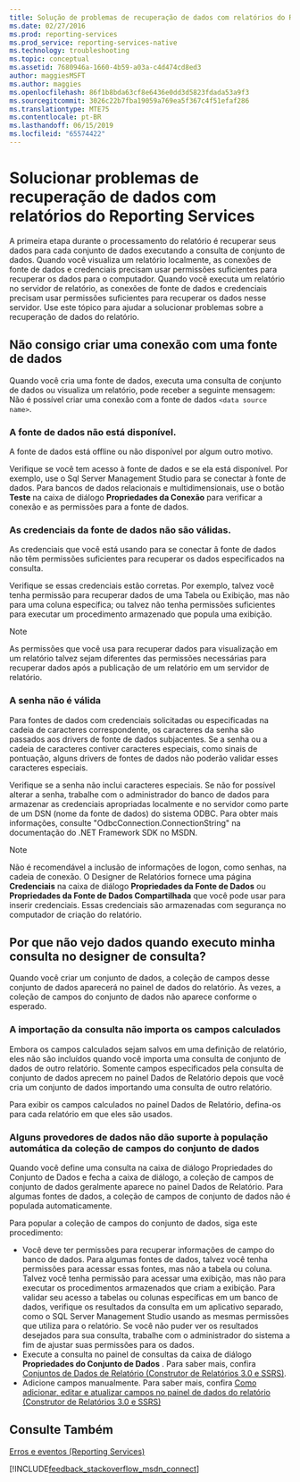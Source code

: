 ```yaml
---
title: Solução de problemas de recuperação de dados com relatórios do Reporting Services | Microsoft Docs
ms.date: 02/27/2016
ms.prod: reporting-services
ms.prod_service: reporting-services-native
ms.technology: troubleshooting
ms.topic: conceptual
ms.assetid: 7680946a-1660-4b59-a03a-c4d474cd8ed3
author: maggiesMSFT
ms.author: maggies
ms.openlocfilehash: 86f1b8bda63cf8e6436e0dd3d5823fdada53a9f3
ms.sourcegitcommit: 3026c22b7fba19059a769ea5f367c4f51efaf286
ms.translationtype: MTE75
ms.contentlocale: pt-BR
ms.lasthandoff: 06/15/2019
ms.locfileid: "65574422"
---
```

# <a name="troubleshoot-data-retrieval-issues-with-reporting-services-reports"></a>Solucionar problemas de recuperação de dados com relatórios do Reporting Services
A primeira etapa durante o processamento do relatório é recuperar seus dados para cada conjunto de dados executando a consulta de conjunto de dados. Quando você visualiza um relatório localmente, as conexões de fonte de dados e credenciais precisam usar permissões suficientes para recuperar os dados para o computador. Quando você executa um relatório no servidor de relatório, as conexões de fonte de dados e credenciais precisam usar permissões suficientes para recuperar os dados nesse servidor. Use este tópico para ajudar a solucionar problemas sobre a recuperação de dados do relatório.   
  
## <a name="i-cannot-create-a-connection-to-a-data-source"></a>Não consigo criar uma conexão com uma fonte de dados  
Quando você cria uma fonte de dados, executa uma consulta de conjunto de dados ou visualiza um relatório, pode receber a seguinte mensagem: Não é possível criar uma conexão com a fonte de dados `<data source name>`.   
    
### <a name="data-source-is-not-available"></a>A fonte de dados não está disponível.  
A fonte de dados está offline ou não disponível por algum outro motivo.   
  
Verifique se você tem acesso à fonte de dados e se ela está disponível. Por exemplo, use o Sql Server Management Studio para se conectar à fonte de dados. Para bancos de dados relacionais e multidimensionais, use o botão **Teste** na caixa de diálogo **Propriedades da Conexão** para verificar a conexão e as permissões para a fonte de dados.   
  
### <a name="data-source-credentials-are-not-valid"></a>As credenciais da fonte de dados não são válidas.  
As credenciais que você está usando para se conectar â fonte de dados não têm permissões suficientes para recuperar os dados especificados na consulta.  
  
Verifique se essas credenciais estão corretas. Por exemplo, talvez você tenha permissão para recuperar dados de uma Tabela ou Exibição, mas não para uma coluna específica; ou talvez não tenha permissões suficientes para executar um procedimento armazenado que popula uma exibição.   
  
> [!NOTE]  
> As permissões que você usa para recuperar dados para visualização em um relatório talvez sejam diferentes das permissões necessárias para recuperar dados após a publicação de um relatório em um servidor de relatório.   
  
### <a name="not-a-valid-password"></a>A senha não é válida  
Para fontes de dados com credenciais solicitadas ou especificadas na cadeia de caracteres correspondente, os caracteres da senha são passados aos drivers de fonte de dados subjacentes. Se a senha ou a cadeia de caracteres contiver caracteres especiais, como sinais de pontuação, alguns drivers de fontes de dados não poderão validar esses caracteres especiais.   
  
Verifique se a senha não inclui caracteres especiais. Se não for possível alterar a senha, trabalhe com o administrador do banco de dados para armazenar as credenciais apropriadas localmente e no servidor como parte de um DSN (nome da fonte de dados) do sistema ODBC. Para obter mais informações, consulte "OdbcConnection.ConnectionString" na documentação do .NET Framework SDK no MSDN.   
  
> [!NOTE]  
>Não é recomendável a inclusão de informações de logon, como senhas, na cadeia de conexão. O Designer de Relatórios fornece uma página **Credenciais** na caixa de diálogo **Propriedades da Fonte de Dados** ou **Propriedades da Fonte de Dados Compartilhada** que você pode usar para inserir credenciais. Essas credenciais são armazenadas com segurança no computador de criação do relatório.  
  
## <a name="why-do-i-see-no-data-when-i-run-my-query-in-the-query-designer"></a>Por que não vejo dados quando executo minha consulta no designer de consulta?  
Quando você criar um conjunto de dados, a coleção de campos desse conjunto de dados aparecerá no painel de dados do relatório. Às vezes, a coleção de campos do conjunto de dados não aparece conforme o esperado.   
  
### <a name="import-query-does-not-import-calculated-fields"></a>A importação da consulta não importa os campos calculados  
  
Embora os campos calculados sejam salvos em uma definição de relatório, eles não são incluídos quando você importa uma consulta de conjunto de dados de outro relatório. Somente campos especificados pela consulta de conjunto de dados aprecem no painel Dados de Relatório depois que você cria um conjunto de dados importando uma consulta de outro relatório.   
  
Para exibir os campos calculados no painel Dados de Relatório, defina-os para cada relatório em que eles são usados.   
  
### <a name="some-data-providers-do-not-support-automatic-population-of-the-dataset-field-collection"></a>Alguns provedores de dados não dão suporte à população automática da coleção de campos do conjunto de dados  
Quando você define uma consulta na caixa de diálogo Propriedades do Conjunto de Dados e fecha a caixa de diálogo, a coleção de campos de conjunto de dados geralmente aparece no painel Dados de Relatório. Para algumas fontes de dados, a coleção de campos de conjunto de dados não é populada automaticamente.   
  
Para popular a coleção de campos do conjunto de dados, siga este procedimento:  
* Você deve ter permissões para recuperar informações de campo do banco de dados. Para algumas fontes de dados, talvez você tenha permissões para acessar essas fontes, mas não a tabela ou coluna. Talvez você tenha permissão para acessar uma exibição, mas não para executar os procedimentos armazenados que criam a exibição. Para validar seu acesso a tabelas ou colunas específicas em um banco de dados, verifique os resultados da consulta em um aplicativo separado, como o SQL Server Management Studio usando as mesmas permissões que utiliza para o relatório. Se você não puder ver os resultados desejados para sua consulta, trabalhe com o administrador do sistema a fim de ajustar suas permissões para os dados.   
* Execute a consulta no painel de consultas da caixa de diálogo **Propriedades do Conjunto de Dados** . Para saber mais, confira [Conjuntos de Dados de Relatório (Construtor de Relatórios 3.0 e SSRS)](../../reporting-services/report-data/report-datasets-ssrs.md).  
* Adicione campos manualmente. Para saber mais, confira [Como adicionar, editar e atualizar campos no painel de dados do relatório (Construtor de Relatórios 3.0 e SSRS)](../../reporting-services/report-data/add-edit-refresh-fields-in-the-report-data-pane-report-builder-and-ssrs.md)   
  
## <a name="see-also"></a>Consulte Também  
[Erros e eventos (Reporting Services)](../../reporting-services/troubleshooting/errors-and-events-reference-reporting-services.md)  
  
  

[!INCLUDE[feedback_stackoverflow_msdn_connect](../../includes/feedback-stackoverflow-msdn-connect-md.md)]



